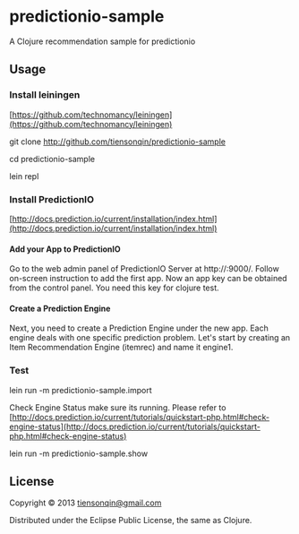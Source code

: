 # predictionio-sample

A Clojure recommendation sample for predictionio

## Usage
### Install leiningen
[https://github.com/technomancy/leiningen](https://github.com/technomancy/leiningen)

git clone http://github.com/tiensonqin/predictionio-sample

cd predictionio-sample

lein repl

### Install PredictionIO
[http://docs.prediction.io/current/installation/index.html](http://docs.prediction.io/current/installation/index.html)

#### Add your App to PredictionIO
Go to the web admin panel of PredictionIO Server at http://<yourhost>:9000/. Follow on-screen instruction to add the first app. Now an app key can be obtained from the control panel. You need this key for clojure test.

#### Create a Prediction Engine
Next, you need to create a Prediction Engine under the new app. Each engine deals with one specific prediction problem. Let's start by creating an Item Recommendation Engine (itemrec) and name it engine1.

### Test
lein run -m predictionio-sample.import

Check Engine Status make sure its running. Please refer to [http://docs.prediction.io/current/tutorials/quickstart-php.html#check-engine-status](http://docs.prediction.io/current/tutorials/quickstart-php.html#check-engine-status)

lein run -m predictionio-sample.show
## License

Copyright © 2013 tiensonqin@gmail.com

Distributed under the Eclipse Public License, the same as Clojure.
